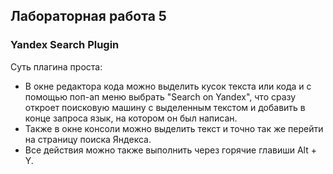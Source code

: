 ## Лабораторная работа 5
### Yandex Search Plugin
Суть плагина проста: 
- В окне редактора кода можно выделить кусок текста или кода и с помощью поп-ап меню выбрать "Search on Yandex", что сразу откроет поисковую машину с выделенным текстом и добавить в конце запроса язык, на котором он был написан.
- Также в окне консоли можно выделить текст и точно так же перейти на страницу поиска Яндекса.
- Все действия можно также выполнить через горячие главиши Alt + Y.
